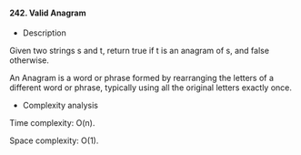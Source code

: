 #### 242. Valid Anagram

* Description

Given two strings s and t, return true if t is an anagram of s, and false otherwise.

An Anagram is a word or phrase formed by rearranging the letters of a different word or phrase, typically using all the original letters exactly once.

* Complexity analysis

Time complexity: O(n).

Space complexity: O(1).
